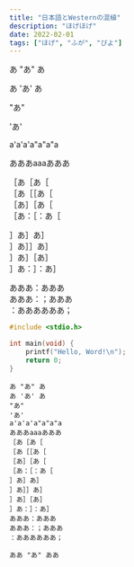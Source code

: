 ```yaml
---
title: "日本語とWesternの混植"
description: "ほげほげ"
date: 2022-02-01
tags: ["ほげ", "ふが", "ぴよ"]
---
```


あ "あ" あ

あ 'あ' あ

"あ"

'あ'

a'a'a'a"a"a"a

あああaaaあああ

［あ［あ［  
［あ［［あ［  
［あ］［あ［  
［あ：［：あ［

］あ］あ］  
］あ］］あ］  
］あ］［あ］  
］あ：］：あ］

あああ：あああ  
あああ：；あああ  
：ああああああ；

```c
#include <stdio.h>

int main(void) {
    printf("Hello, Word!\n");
    return 0;
}
```

```
あ "あ" あ
あ 'あ' あ
"あ"
'あ'
a'a'a'a"a"a"a
あああaaaあああ
［あ［あ［
［あ［［あ［
［あ］［あ［
［あ：［：あ［
］あ］あ］
］あ］］あ］
］あ］［あ］
］あ：］：あ］
あああ：あああ  
あああ：；あああ  
：ああああああ；
```

`ああ "あ" ああ`

